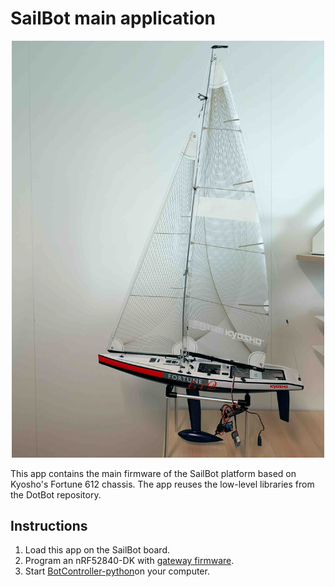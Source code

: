 # SailBot main application

<p align="center">
  <img src="./../../static/03app_sailbot.jpg" alt="SailBot platform based on Kyosho's Fortune 612 chassis" width=500 />
</p>

This app contains the main firmware of the SailBot platform based on Kyosho's Fortune 612 chassis. The app reuses the low-level libraries from the DotBot repository.

## Instructions

1. Load this app on the SailBot board.
1. Program an nRF52840-DK with [gateway firmware](https://github.com/DotBots/DotBot-firmware/tree/03app_dotbot_gateway).
1. Start [BotController-python](https://github.com/DotBots/BotController-python)on your computer.
